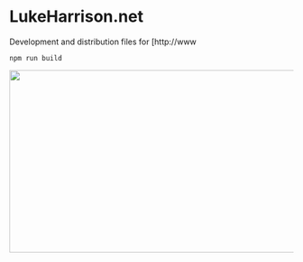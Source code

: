 # LukeHarrison.net
Development and distribution files for [http://www

`npm run build`

<img height="323" width="600" src="https://cdn.rawgit.com/WebDevLuke/LukeHarrison.net/master/screen.png">